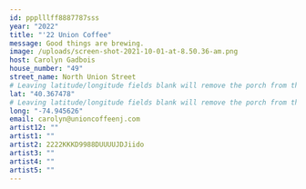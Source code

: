 ```yaml
---
id: ppplllff8887787sss
year: "2022"
title: "'22 Union Coffee"
message: Good things are brewing.
image: /uploads/screen-shot-2021-10-01-at-8.50.36-am.png
host: Carolyn Gadbois
house_number: "49"
street_name: North Union Street
# Leaving latitude/longitude fields blank will remove the porch from the Porchfest map.
lat: "40.367478"
# Leaving latitude/longitude fields blank will remove the porch from the Porchfest map.
long: "-74.945626"
email: carolyn@unioncoffeenj.com
artist12: ""
artist1: ""
artist2: 2222KKKD9988DUUUUJDJiido
artist3: ""
artist4: ""
artist5: ""
---
```

